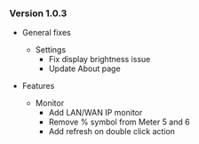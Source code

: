 
### Version 1.0.3
- General fixes
    - Settings
        - Fix display brightness issue
        - Update About page

- Features
    - Monitor
        - Add LAN/WAN IP monitor
        - Remove % symbol from Meter 5 and 6 
        - Add refresh on double click action
